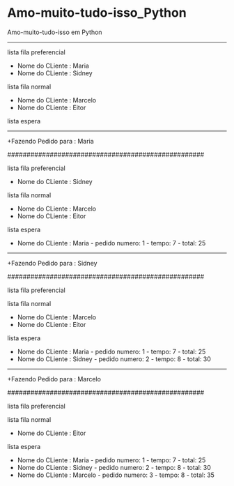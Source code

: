 # Amo-muito-tudo-isso_Python
Amo-muito-tudo-isso em Python

---
lista fila preferencial
 - Nome do CLiente : Maria
 - Nome do CLiente : Sidney

lista fila normal
 - Nome do CLiente : Marcelo
 - Nome do CLiente : Eitor

lista espera

---
+Fazendo Pedido para : Maria

###################################################

lista fila preferencial
 - Nome do CLiente : Sidney

lista fila normal
 - Nome do CLiente : Marcelo
 - Nome do CLiente : Eitor

lista espera
 - Nome do CLiente : Maria - pedido numero: 1 - tempo: 7 - total: 25

---
+Fazendo Pedido para : Sidney

###################################################

lista fila preferencial

lista fila normal
 - Nome do CLiente : Marcelo
 - Nome do CLiente : Eitor

lista espera
 - Nome do CLiente : Maria - pedido numero: 1 - tempo: 7 - total: 25
 - Nome do CLiente : Sidney - pedido numero: 2 - tempo: 8 - total: 30

---
+Fazendo Pedido para : Marcelo

###################################################

lista fila preferencial

lista fila normal
 - Nome do CLiente : Eitor

lista espera
 - Nome do CLiente : Maria - pedido numero: 1 - tempo: 7 - total: 25
 - Nome do CLiente : Sidney - pedido numero: 2 - tempo: 8 - total: 30
 - Nome do CLiente : Marcelo - pedido numero: 3 - tempo: 8 - total: 35

